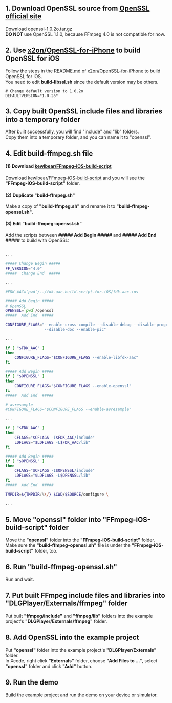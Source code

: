 ## 1. Download OpenSSL source from [OpenSSL official site](https://www.openssl.org "https://www.openssl.org")
Download openssl-1.0.2o.tar.gz  
**DO NOT** use OpenSSL 1.1.0, because FFmpeg 4.0 is not compatible for now.  

## 2. Use [x2on/OpenSSL-for-iPhone](https://github.com/x2on/OpenSSL-for-iPhone "https://github.com/x2on/OpenSSL-for-iPhone") to build OpenSSL for iOS
Follow the steps in the [README.md](https://github.com/x2on/OpenSSL-for-iPhone "https://github.com/x2on/OpenSSL-for-iPhone") of [x2on/OpenSSL-for-iPhone](https://github.com/x2on/OpenSSL-for-iPhone "https://github.com/x2on/OpenSSL-for-iPhone") to build OpenSSL for iOS.  
You need to edit __build-libssl.sh__ since the default version may be others.  
```
# Change default version to 1.0.2o
DEFAULTVERSION="1.0.2o"
```

## 3. Copy built OpenSSL include files and libraries into a temporary folder
After built successfully, you will find "include" and "lib" folders.  
Copy them into a temporary folder, and you can name it to "openssl".  

## 4. Edit build-ffmpeg.sh file
#### (1) Download [kewlbear/FFmpeg-iOS-build-script](https://github.com/kewlbear/FFmpeg-iOS-build-script "https://github.com/kewlbear/FFmpeg-iOS-build-script")
Download [kewlbear/FFmpeg-iOS-build-script](https://github.com/kewlbear/FFmpeg-iOS-build-script "https://github.com/kewlbear/FFmpeg-iOS-build-script") and you will see the **"FFmpeg-iOS-build-script"** folder.  

#### (2) Duplicate "build-ffmpeg.sh"
Make a copy of **"build-ffmpeg.sh"** and rename it to **"build-ffmpeg-openssl.sh"**.  

#### (3) Edit "build-ffmpeg-openssl.sh"
Add the scripts between **##### Add Begin #####** and **#####  Add End  #####** to build with OpenSSL:  
```bash

...

##### Change Begin #####
FF_VERSION="4.0"
#####  Change End  #####

...

#FDK_AAC=`pwd`/../fdk-aac-build-script-for-iOS/fdk-aac-ios

##### Add Begin #####
# OpenSSL
OPENSSL=`pwd`/openssl
#####  Add End  #####

CONFIGURE_FLAGS="--enable-cross-compile --disable-debug --disable-programs \
                 --disable-doc --enable-pic"

...

if [ "$FDK_AAC" ]
then
	CONFIGURE_FLAGS="$CONFIGURE_FLAGS --enable-libfdk-aac"
fi

##### Add Begin #####
if [ "$OPENSSL" ]
then
	CONFIGURE_FLAGS="$CONFIGURE_FLAGS --enable-openssl"
fi
#####  Add End  #####

# avresample
#CONFIGURE_FLAGS="$CONFIGURE_FLAGS --enable-avresample"

...

if [ "$FDK_AAC" ]
then
	CFLAGS="$CFLAGS -I$FDK_AAC/include"
	LDFLAGS="$LDFLAGS -L$FDK_AAC/lib"
fi

##### Add Begin #####
if [ "$OPENSSL" ]
then
	CFLAGS="$CFLAGS -I$OPENSSL/include"
	LDFLAGS="$LDFLAGS -L$OPENSSL/lib"
fi
#####  Add End  #####

TMPDIR=${TMPDIR/%\/} $CWD/$SOURCE/configure \

...

```

## 5. Move "openssl" folder into "FFmpeg-iOS-build-script" folder
Move the **"openssl"** folder into the **"FFmpeg-iOS-build-script"** folder.  
Make sure the **"build-ffmpeg-openssl.sh"** file is under the **"FFmpeg-iOS-build-script"** folder, too.  

## 6. Run "build-ffmpeg-openssl.sh"
Run and wait.  

## 7. Put built FFmpeg include files and libraries into "DLGPlayer/Externals/ffmpeg" folder
Put built **"ffmpeg/include"** and **"ffmpeg/lib"** folders into the example project's **"DLGPlayer/Externals/ffmpeg"** folder.  

## 8. Add OpenSSL into the example project
Put **"openssl"** folder into the example project's **"DLGPlayer/Externals"** folder.  
In Xcode, right click **"Externals"** folder, choose **"Add Files to ..."**, select **"openssl"** folder and click **"Add"** button.  

## 9. Run the demo
Build the example project and run the demo on your device or simulator.  
